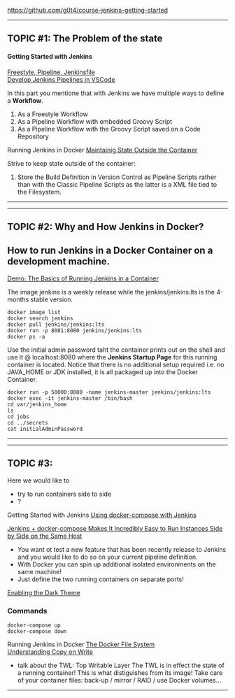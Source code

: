 
https://github.com/g0t4/course-jenkins-getting-started 


--- 

## TOPIC #1: The Problem of the state

#### Getting Started with Jenkins

[Freestyle, Pipeline, Jenkinsfile](https://app.pluralsight.com/ilx/video-courses/48cf7494-f57b-4f79-90a3-fce0df92fa7a/f6f67fca-ef22-4137-a82a-20ab45d9622c/3827ba49-d575-4ff9-b5a0-903e2afc6a87)   
[Develop Jenkins Pipelines in VSCode](https://app.pluralsight.com/ilx/video-courses/48cf7494-f57b-4f79-90a3-fce0df92fa7a/f6f67fca-ef22-4137-a82a-20ab45d9622c/757a2b77-e337-4e7a-9288-cfff8a89970c)    

In this part you mentione that with Jenkins we have multiple ways to define a **Workflow**.

1. As a Freestyle Workflow
2. As a Pipeline Workflow with embedded Groovy Script
3. As a Pipeline Workflow with the Groovy Script saved on a Code Repository

Running Jenkins in Docker
[Maintainig State Outside the Container](https://app.pluralsight.com/ilx/video-courses/11cf4ce8-1747-4679-969e-83becb6fefd3/ff6d8c86-ed91-4258-b2a9-f90920a0db08/965c3e1f-0528-43dd-85b2-c336207788bb) 

Strive to keep state outside of the container:
1. Store the Build Definition in Version Control as Pipeline Scripts rather than with the Classic Pipeline Scripts as the latter is a XML file tied to the Filesystem.

---

---

## TOPIC #2: Why and How Jenkins in Docker?

## How to run Jenkins in a Docker Container on a development machine.

[Demo: The Basics of Running Jenkins in a Container](https://app.pluralsight.com/course-player?clipId=fab899b5-00c9-4814-b16f-5ca9b0ac6036) 

The image jenkins is a weekly release while the jenkins/jenkins:lts is the 4-months stable version.

```
docker image list
docker search jenkins 
docker pull jenkins/jenkins:lts
docker run -p 8081:8080 jenkins/jenkins:lts
docker ps -a
```

Use the initial admin password taht the container prints out on the shell and use it @ localhost:8080 where the **Jenkins Startup Page** 
for this running container is located. Notice that there is no additional setup required i.e. no JAVA_HOME or JDK installed, it is all
packaged up into the Docker Container.

```
docker run -p 50000:8080 -name jenkins-master jenkins/jenkins:lts 
docker exec -it jenkins-master /bin/bash
cd var/jenkins_home
ls
cd jobs
cd ../secrets
cat initialAdminPassword
```

---



---

## TOPIC #3:

Here we would like to 
- try to run containers side to side 
- ?

Getting Started with Jenkins
[Using docker-compose with Jenkins](https://app.pluralsight.com/ilx/video-courses/48cf7494-f57b-4f79-90a3-fce0df92fa7a/b6f9cf19-86a1-4b55-96a4-edf86e33c912/716dc35e-1797-4bb9-b160-1812b2bf878f)



[Jenkins + docker-compose Makes It Incredibly Easy to Run Instances Side by Side on the Same Host](https://app.pluralsight.com/ilx/video-courses/48cf7494-f57b-4f79-90a3-fce0df92fa7a/806d7c4c-b5e8-4076-9384-15b3842f3290/8d1e075c-a831-4e54-9d98-6594e8a4ddbc)   

- You want ot test a new feature that has been recently release to Jenkins and you would like to do so on your 
  current pipeline definition.
- With Docker you can spin up additional isolated environments on the same machine!
- Just define the two running containers on separate ports!

[Enabling the Dark Theme](https://app.pluralsight.com/ilx/video-courses/48cf7494-f57b-4f79-90a3-fce0df92fa7a/806d7c4c-b5e8-4076-9384-15b3842f3290/4a510bf1-48a2-4b8b-b235-bec32e5e2592)   

### Commands
```
docker-compose up
docker-compose down
```

Running Jenkins in Docker
[The Docker File System](https://app.pluralsight.com/ilx/video-courses/11cf4ce8-1747-4679-969e-83becb6fefd3/ff6d8c86-ed91-4258-b2a9-f90920a0db08/52145344-7e85-4f49-b3de-958a2c846252)    
[Understanding Copy on Write](https://app.pluralsight.com/ilx/video-courses/11cf4ce8-1747-4679-969e-83becb6fefd3/ff6d8c86-ed91-4258-b2a9-f90920a0db08/5c5fc4b4-f4ba-4514-959f-c1624839e414)  

- talk about the TWL: Top Writable Layer
  The TWL is in effect the state of a running container!
  This is what distiguishes from its image!
  Take care of your container files: back-up / mirror / RAID / use Docker volumes...


---